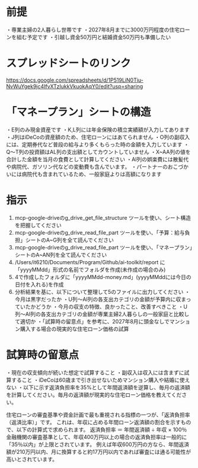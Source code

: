 # 前提
・専業主婦の2人暮らし世帯です
・2027年8月までに3000万円程度の住宅ローンを組む予定です
・引越し資金50万円と結婚資金50万円も準備したい

# スプレッドシートのリンク
https://docs.google.com/spreadsheets/d/1P519LiN0Tiu-NvWuYgek9jc4IfvXTzIukkVkuokAqY0/edit?usp=sharing

# 「マネープラン」シートの構造
・E列のみ現金資産です
・K,L列には年金保険の積立実績額が入力してあります
・J列はiDeCoの資産額のため、住宅ローンにはあてられません
・O列の副収入には、定期券代など普段の給与より多くもらった時の金額を入力しています
・Q〜T列の投資額はAL列の支出額としてカウントしていません
・X~AA列の値を合計した金額を当月の食費として計算してください
・AI列の娯楽費には散髪代や病院代、ガソリン代などの変動費も含んでいます。
・パートナーのおこづかいには病院代も含まれているため、一般家庭よりは高額になります

# 指示
1. mcp-google-driveのg_drive_get_file_structure ツールを使い、シート構造を把握してください
2. mcp-google-driveのg_drive_read_file_part ツールを使い、「予算：給与負担」シートのA~G列を全て読んでください
3. mcp-google-driveのg_drive_read_file_part ツールを使い、「マネープラン」シートのA~AN列を全て読んでください
4. /Users/it6210/Documents/Program/Github/ai-toolkit/report に「yyyyMMdd」形式の名前でフォルダを作成(未作成の場合のみ)
5. 4で作成したフォルダに「yyyyMMdd-money.md」(yyyyMMddには今日の日付を入れる)を作成
6. 分析結果を基に、以下について整理して5のファイルに出力してください
・今月は黒字だったか
・U列〜AI列の各支出カテゴリの金額が予算内に収まっていたかどうか
・今月の収支の特徴、良かったこと、改善すべきこと
・U列〜AI列の各支出カテゴリの金額が専業主婦2人暮らしの一般家庭と比較して適切か
・「試算時の留意点」を参考に、2027年8月に頭金なしでマンション購入する場合の現実的な住宅ローン価格の試算

# 試算時の留意点
・現在の収支傾向が続いた想定で試算すること
・副収入は収入には含まずに試算すること
・iDeCoは60歳まで引き出せないためマンション購入や結婚に使えない
・以下に示す返済負担率を35%として年間返済額を逆算し、毎月の返済額を計算してください。毎月の返済額が現実的な住宅ローン価格を教えてください。

住宅ローンの審査基準や資金計画で最も重視される指標の一つが、「返済負担率（返済比率）」です。
これは、年収に占める年間ローン返済額の割合を示すもので、以下の計算式で求められます。 
返済負担率 ＝ 年間返済額 ÷ 年収 × 100％
金融機関の審査基準として、年収400万円以上の場合の返済負担率は一般的に「35％以内」が上限とされています。
例えば年収600万円の方なら、年間返済額が210万円以内、月に換算すると約17万円以内であれば審査には通る可能性が高いとされています。